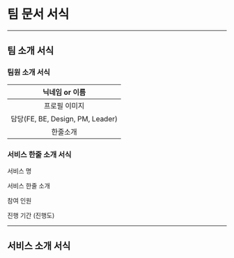 # 팀 문서 서식

--- 
## 팀 소개 서식

### 팀원 소개 서식

|           닉네임 or 이름            |
|:------------------------------:|
|            프로필 이미지             |
| 담당(FE, BE, Design, PM, Leader) |
|              한줄소개              |

### 서비스 한줄 소개 서식

서비스 명

서비스 한줄 소개

참여 인원

진행 기간 (진행도)

--- 
## 서비스 소개 서식
